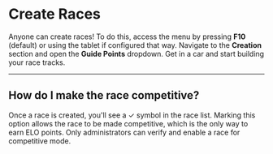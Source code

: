 # Create Races

Anyone can create races! To do this, access the menu by pressing **F10** (default) or using the tablet if configured that way. Navigate to the **Creation** section and open the **Guide Points** dropdown. Get in a car and start building your race tracks.

***

## How do I make the race competitive? <a href="#how-do-i-make-the-race-competitive" id="how-do-i-make-the-race-competitive"></a>

Once a race is created, you'll see a ✓ symbol in the race list. Marking this option allows the race to be made competitive, which is the only way to earn ELO points. Only administrators can verify and enable a race for competitive mode.
